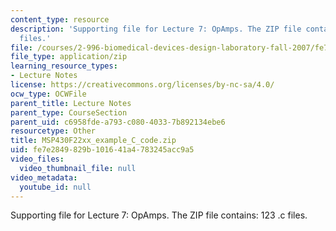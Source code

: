 ```yaml
---
content_type: resource
description: 'Supporting file for Lecture 7: OpAmps. The ZIP file contains: 123 .c
  files.'
file: /courses/2-996-biomedical-devices-design-laboratory-fall-2007/fe7e2849829b101641a4783245acc9a5_MSP430F22xx_example_C_code.zip
file_type: application/zip
learning_resource_types:
- Lecture Notes
license: https://creativecommons.org/licenses/by-nc-sa/4.0/
ocw_type: OCWFile
parent_title: Lecture Notes
parent_type: CourseSection
parent_uid: c6958fde-a793-c080-4033-7b892134ebe6
resourcetype: Other
title: MSP430F22xx_example_C_code.zip
uid: fe7e2849-829b-1016-41a4-783245acc9a5
video_files:
  video_thumbnail_file: null
video_metadata:
  youtube_id: null
---
```

Supporting file for Lecture 7: OpAmps. The ZIP file contains: 123 .c files.